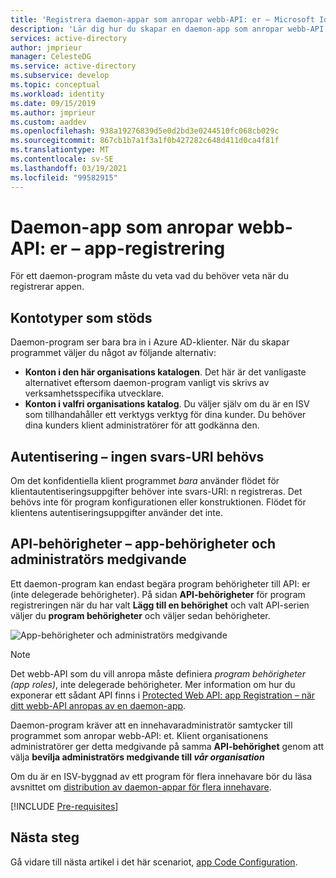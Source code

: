 ```yaml
---
title: 'Registrera daemon-appar som anropar webb-API: er – Microsoft Identity Platform | Azure'
description: 'Lär dig hur du skapar en daemon-app som anropar webb-API: er – app-registrering'
services: active-directory
author: jmprieur
manager: CelesteDG
ms.service: active-directory
ms.subservice: develop
ms.topic: conceptual
ms.workload: identity
ms.date: 09/15/2019
ms.author: jmprieur
ms.custom: aaddev
ms.openlocfilehash: 938a19276839d5e0d2bd3e0244510fc068cb029c
ms.sourcegitcommit: 867cb1b7a1f3a1f0b427282c648d411d0ca4f81f
ms.translationtype: MT
ms.contentlocale: sv-SE
ms.lasthandoff: 03/19/2021
ms.locfileid: "99582915"
---
```

# <a name="daemon-app-that-calls-web-apis---app-registration"></a>Daemon-app som anropar webb-API: er – app-registrering

För ett daemon-program måste du veta vad du behöver veta när du registrerar appen.

## <a name="supported-account-types"></a>Kontotyper som stöds

Daemon-program ser bara bra in i Azure AD-klienter. När du skapar programmet väljer du något av följande alternativ:

- **Konton i den här organisations katalogen**. Det här är det vanligaste alternativet eftersom daemon-program vanligt vis skrivs av verksamhetsspecifika utvecklare.
- **Konton i valfri organisations katalog**. Du väljer själv om du är en ISV som tillhandahåller ett verktygs verktyg för dina kunder. Du behöver dina kunders klient administratörer för att godkänna den.

## <a name="authentication---no-reply-uri-needed"></a>Autentisering – ingen svars-URI behövs

Om det konfidentiella klient programmet *bara* använder flödet för klientautentiseringsuppgifter behöver inte svars-URI: n registreras. Det behövs inte för program konfigurationen eller konstruktionen. Flödet för klientens autentiseringsuppgifter använder det inte.

## <a name="api-permissions---app-permissions-and-admin-consent"></a>API-behörigheter – app-behörigheter och administratörs medgivande

Ett daemon-program kan endast begära program behörigheter till API: er (inte delegerade behörigheter). På sidan **API-behörigheter** för program registreringen när du har valt **Lägg till en behörighet** och valt API-serien väljer du **program behörigheter** och väljer sedan behörigheter.

![App-behörigheter och administratörs medgivande](media/scenario-daemon-app/app-permissions-and-admin-consent.png)

> [!NOTE]
> Det webb-API som du vill anropa måste definiera *program behörigheter (app roles)*, inte delegerade behörigheter. Mer information om hur du exponerar ett sådant API finns i [Protected Web API: app Registration – när ditt webb-API anropas av en daemon-app](scenario-protected-web-api-app-registration.md#if-your-web-api-is-called-by-a-daemon-app).

Daemon-program kräver att en innehavaradministratör samtycker till programmet som anropar webb-API: et. Klient organisationens administratörer ger detta medgivande på samma **API-behörighet** genom att välja **bevilja administratörs medgivande till *vår organisation***

Om du är en ISV-byggnad av ett program för flera innehavare bör du läsa avsnittet om [distribution av daemon-appar för flera innehavare](scenario-daemon-production.md#deployment---multitenant-daemon-apps).

[!INCLUDE [Pre-requisites](../../../includes/active-directory-develop-scenarios-registration-client-secrets.md)]

## <a name="next-steps"></a>Nästa steg

Gå vidare till nästa artikel i det här scenariot, [app Code Configuration](./scenario-daemon-app-configuration.md).
